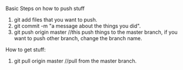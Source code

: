 Basic Steps on how to push stuff

1. git add files that you want to push.
2. git commit -m "a message about the things you did".
3. git push origin master  //this push things to the master branch, if you want to push other branch, change the branch name.

How to get stuff:
1. git pull origin master //pull from the master branch.
